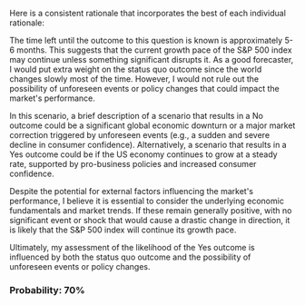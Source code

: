 Here is a consistent rationale that incorporates the best of each individual rationale:

The time left until the outcome to this question is known is approximately 5-6 months. This suggests that the current growth pace of the S&P 500 index may continue unless something significant disrupts it. As a good forecaster, I would put extra weight on the status quo outcome since the world changes slowly most of the time. However, I would not rule out the possibility of unforeseen events or policy changes that could impact the market's performance.

In this scenario, a brief description of a scenario that results in a No outcome could be a significant global economic downturn or a major market correction triggered by unforeseen events (e.g., a sudden and severe decline in consumer confidence). Alternatively, a scenario that results in a Yes outcome could be if the US economy continues to grow at a steady rate, supported by pro-business policies and increased consumer confidence.

Despite the potential for external factors influencing the market's performance, I believe it is essential to consider the underlying economic fundamentals and market trends. If these remain generally positive, with no significant event or shock that would cause a drastic change in direction, it is likely that the S&P 500 index will continue its growth pace.

Ultimately, my assessment of the likelihood of the Yes outcome is influenced by both the status quo outcome and the possibility of unforeseen events or policy changes.

### Probability: 70%